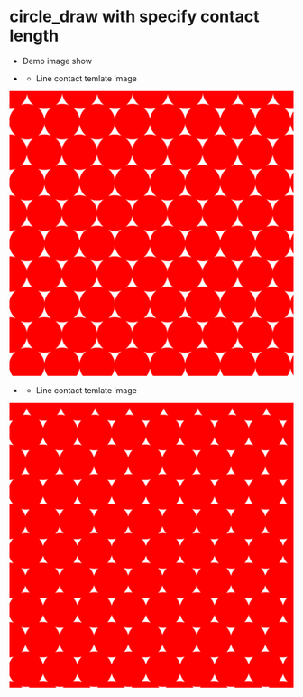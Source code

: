 # circle_draw with specify contact length

- Demo image show

- - Line contact temlate image

<p align='left'>  
  <img src='image/cyqd_point_contact.png' width='800'/>
</p>

- - Line contact temlate image

<p align='left'>  
  <img src='image/cyqd_line_contact.png' width='800'/>
</p>
